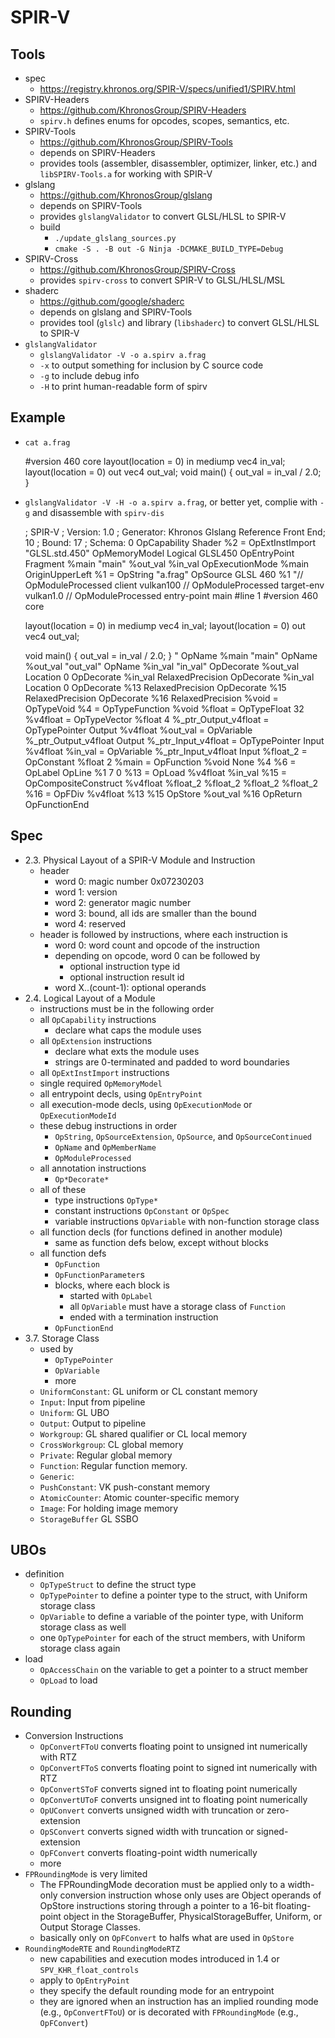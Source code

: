 SPIR-V
======

## Tools

- spec
  - <https://registry.khronos.org/SPIR-V/specs/unified1/SPIRV.html>
- SPIRV-Headers
  - <https://github.com/KhronosGroup/SPIRV-Headers>
  - `spirv.h` defines enums for opcodes, scopes, semantics, etc.
- SPIRV-Tools
  - <https://github.com/KhronosGroup/SPIRV-Tools>
  - depends on SPIRV-Headers
  - provides tools (assembler, disassembler, optimizer, linker, etc.) and
    `libSPIRV-Tools.a` for working with SPIR-V
- glslang
  - <https://github.com/KhronosGroup/glslang>
  - depends on SPIRV-Tools
  - provides `glslangValidator` to convert GLSL/HLSL to SPIR-V
  - build
    - `./update_glslang_sources.py`
    - `cmake -S . -B out -G Ninja -DCMAKE_BUILD_TYPE=Debug`
- SPIRV-Cross
  - <https://github.com/KhronosGroup/SPIRV-Cross>
  - provides `spirv-cross` to convert SPIR-V to GLSL/HLSL/MSL
- shaderc
  - <https://github.com/google/shaderc>
  - depends on glslang and SPIRV-Tools
  - provides tool (`glslc`) and library (`libshaderc`) to convert GLSL/HLSL
    to SPIR-V
- `glslangValidator`
  - `glslangValidator -V -o a.spirv a.frag`
  - `-x` to output something for inclusion by C source code
  - `-g` to include debug info
  - `-H` to print human-readable form of spirv

## Example

- `cat a.frag`

    #version 460 core
    layout(location = 0) in mediump vec4 in_val;
    layout(location = 0) out vec4 out_val;
    void main() { out_val = in_val / 2.0; }
- `glslangValidator -V -H -o a.spirv a.frag`, or better yet, complie with `-g`
  and disassemble with `spirv-dis`

    ; SPIR-V
    ; Version: 1.0
    ; Generator: Khronos Glslang Reference Front End; 10
    ; Bound: 17
    ; Schema: 0
                   OpCapability Shader
              %2 = OpExtInstImport "GLSL.std.450"
                   OpMemoryModel Logical GLSL450
                   OpEntryPoint Fragment %main "main" %out_val %in_val
                   OpExecutionMode %main OriginUpperLeft
              %1 = OpString "a.frag"
                   OpSource GLSL 460 %1 "// OpModuleProcessed client vulkan100
    // OpModuleProcessed target-env vulkan1.0
    // OpModuleProcessed entry-point main
    #line 1
    #version 460 core
    
    layout(location = 0) in mediump vec4 in_val;
    layout(location = 0) out vec4 out_val;
    
    void main() {
        out_val = in_val / 2.0;
    }
    "
                   OpName %main "main"
                   OpName %out_val "out_val"
                   OpName %in_val "in_val"
                   OpDecorate %out_val Location 0
                   OpDecorate %in_val RelaxedPrecision
                   OpDecorate %in_val Location 0
                   OpDecorate %13 RelaxedPrecision
                   OpDecorate %15 RelaxedPrecision
                   OpDecorate %16 RelaxedPrecision
           %void = OpTypeVoid
              %4 = OpTypeFunction %void
          %float = OpTypeFloat 32
        %v4float = OpTypeVector %float 4
    %_ptr_Output_v4float = OpTypePointer Output %v4float
        %out_val = OpVariable %_ptr_Output_v4float Output
    %_ptr_Input_v4float = OpTypePointer Input %v4float
         %in_val = OpVariable %_ptr_Input_v4float Input
        %float_2 = OpConstant %float 2
           %main = OpFunction %void None %4
              %6 = OpLabel
                   OpLine %1 7 0
             %13 = OpLoad %v4float %in_val
             %15 = OpCompositeConstruct %v4float %float_2 %float_2 %float_2 %float_2
             %16 = OpFDiv %v4float %13 %15
                   OpStore %out_val %16
                   OpReturn
                   OpFunctionEnd

## Spec

- 2.3. Physical Layout of a SPIR-V Module and Instruction
  - header
    - word 0: magic number 0x07230203
    - word 1: version
    - word 2: generator magic number
    - word 3: bound, all ids are smaller than the bound
    - word 4: reserved
  - header is followed by instructions, where each instruction is
    - word 0: word count and opcode of the instruction
    - depending on opcode, word 0 can be followed by
      - optional instruction type id
      - optional instruction result id
    - word X..(count-1): optional operands
- 2.4. Logical Layout of a Module
  - instructions must be in the following order
  - all `OpCapability` instructions
    - declare what caps the module uses
  - all `OpExtension` instructions
    - declare what exts the module uses
    - strings are 0-terminated and padded to word boundaries
  - all `OpExtInstImport` instructions
  - single required `OpMemoryModel`
  - all entrypoint decls, using `OpEntryPoint`
  - all execution-mode decls, using `OpExecutionMode` or `OpExecutionModeId`
  - these debug instructions in order
    - `OpString`, `OpSourceExtension`, `OpSource`, and `OpSourceContinued`
    - `OpName` and `OpMemberName`
    - `OpModuleProcessed`
  - all annotation instructions
    - `Op*Decorate*`
  - all of these
    - type instructions `OpType*`
    - constant instructions `OpConstant` or `OpSpec`
    - variable instructions `OpVariable` with non-function storage class
  - all function decls (for functions defined in another module)
    - same as function defs below, except without blocks
  - all function defs
    - `OpFunction`
    - `OpFunctionParameter`s
    - blocks, where each block is
      - started with `OpLabel`
      - all `OpVariable` must have a storage class of `Function`
      - ended with a termination instruction
    - `OpFunctionEnd`
- 3.7. Storage Class
  - used by
    - `OpTypePointer`
    - `OpVariable`
    - more
  - `UniformConstant`: GL uniform or CL constant memory
  - `Input`: Input from pipeline
  - `Uniform`: GL UBO
  - `Output`: Output to pipeline
  - `Workgroup`: GL shared qualifier or CL local memory
  - `CrossWorkgroup`: CL global memory
  - `Private`: Regular global memory
  - `Function`: Regular function memory.
  - `Generic`:
  - `PushConstant`: VK push-constant memory
  - `AtomicCounter`: Atomic counter-specific memory
  - `Image`: For holding image memory
  - `StorageBuffer` GL SSBO

## UBOs

- definition
  - `OpTypeStruct` to define the struct type
  - `OpTypePointer` to define a pointer type to the struct, with Uniform
    storage class
  - `OpVariable` to define a variable of the pointer type, with Uniform
    storage class as well
  - one `OpTypePointer` for each of the struct members, with Uniform storage
    class again
- load
  - `OpAccessChain` on the variable to get a pointer to a struct member
  - `OpLoad` to load

## Rounding

- Conversion Instructions
  - `OpConvertFToU` converts floating point to unsigned int numerically with
    RTZ
  - `OpConvertFToS` converts floating point to signed int numerically with RTZ
  - `OpConvertSToF` converts signed int to floating point numerically
  - `OpConvertUToF` converts unsigned int to floating point numerically
  - `OpUConvert` converts unsigned width with truncation or zero-extension
  - `OpSConvert` converts signed width with truncation or signed-extension
  - `OpFConvert` converts floating-point width numerically
  - more
- `FPRoundingMode` is very limited
  - The FPRoundingMode decoration must be applied only to a width-only
    conversion instruction whose only uses are Object operands of OpStore
    instructions storing through a pointer to a 16-bit floating-point object
    in the StorageBuffer, PhysicalStorageBuffer, Uniform, or Output Storage
    Classes.
  - basically only on `OpFConvert` to halfs what are used in `OpStore`
- `RoundingModeRTE` and `RoundingModeRTZ`
  - new capabilities and execution modes introduced in 1.4 or
    `SPV_KHR_float_controls`
  - apply to `OpEntryPoint`
  - they specify the default rounding mode for an entrypoint
  - they are ignored when an instruction has an implied rounding mode (e.g.,
    `OpConvertFToU`) or is decorated with `FPRoundingMode` (e.g.,
    `OpFConvert`)
